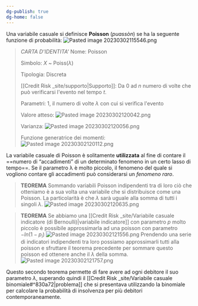 ```yaml
---
dg-publish: true
dg-home: false
---
```

Una variabile casuale si definisce **Poisson** ($puassòn$) se ha la seguente funzione di probabilità:
![Pasted image 20230302115546.png](/img/user/Credit%20Risk%20_site/allegati/Pasted%20image%2020230302115546.png)


> *CARTA D'IDENTITA'*
> Nome: Poisson
> 
> Simbolo: $X$ ~ Poiss($\lambda$)
> 
> Tipologia: Discreta
> 
> [[Credit Risk _site/supporto\|Supporto]]: Da 0 ad $n$ numero di volte che può verificarsi l'evento nel tempo $t$.
> 
> Parametri: 1, il numero di volte $\lambda$ con cui si verifica l'evento
> 
> Valore atteso: ![Pasted image 20230302120042.png](/img/user/Credit%20Risk%20_site/allegati/Pasted%20image%2020230302120042.png)
> 
> Varianza: ![Pasted image 20230302120056.png](/img/user/Credit%20Risk%20_site/allegati/Pasted%20image%2020230302120056.png)
> 
> Funzione generatrice dei momenti: ![Pasted image 20230302120112.png](/img/user/Credit%20Risk%20_site/allegati/Pasted%20image%2020230302120112.png)

La variabile casuale di Poisson è solitamente **utilizzata** al fine di contare il ==numero di 
“accadimenti” di un determinato fenomeno in un certo lasso di tempo==. 
Se il parametro λ è molto piccolo, il fenomeno del quale si vogliono contare gli accadimenti può considerarsi un *fenomeno raro*.

> **TEOREMA**
> Sommando variabili Poisson indipendenti tra di loro ciò che otteniamo è a sua volta una variabile che si distribuisce come una Poisson. La particolarità è che $\lambda$ sarà uguale alla somma di tutti i singoli $\lambda$.
> ![Pasted image 20230302120635.png](/img/user/Credit%20Risk%20_site/allegati/Pasted%20image%2020230302120635.png)

> **TEOREMA**
> Se abbiamo una [[Credit Risk _site/Variabile casuale indicatore (di Bernoulli)\|variabile indicatore]] con parametro $p$ molto piccolo è possibile approssimarla ad una poisson con parametro $-ln(1-p_i)$
> ![Pasted image 20230302121556.png](/img/user/Credit%20Risk%20_site/allegati/Pasted%20image%2020230302121556.png)
> Prendendo una serie di indicatori indipendenti tra loro possiamo approssimarli tutti alla poisson e sfruttare il teorema precedente per sommare questo poisson ed ottenere anche il $\lambda$ della somma.
> ![Pasted image 20230302121757.png](/img/user/Credit%20Risk%20_site/allegati/Pasted%20image%2020230302121757.png)

Questo secondo teorema permette di fare avere ad ogni debitore il suo parametro $\lambda$, superando quindi il [[Credit Risk _site/Variabile casuale binomiale#^830a72\|problema]] che si presentava utilizzando la binomiale per calcolare la probabilità di insolvenza per più debitori contemporaneamente.
